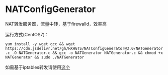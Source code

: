 # NATConfigGenerator

NAT转发服务器，流量中转，基于firewalld，效率高

运行方式(CentOS7)：

`yum install -y wget gcc && wget https://cdn.jsdelivr.net/gh/HXHGTS/NATConfigGenerator@3.0/NATGenerator.c -O NATGenerator.c && gcc -o NATGenerator NATGenerator.c && chmod +x NATGenerator && sudo ./NATGenerator`

如需基于iptables转发请使用[这个](https://hxhgts.ml/NATConfigGenerator-iptables)

